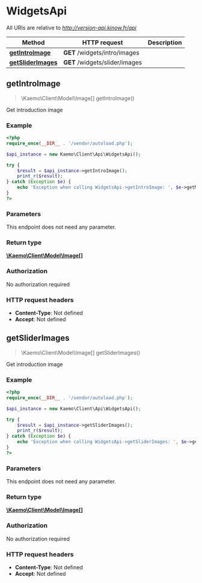 # WidgetsApi

All URIs are relative to *http://version-api.kinow.fr/api*

Method | HTTP request | Description
------------- | ------------- | -------------
[**getIntroImage**](#getIntroImage) | **GET** /widgets/intro/images | 
[**getSliderImages**](#getSliderImages) | **GET** /widgets/slider/images | 


## **getIntroImage**
> \Kaemo\Client\Model\Image[] getIntroImage()



Get introduction image

### Example
```php
<?php
require_once(__DIR__ . '/vendor/autoload.php');

$api_instance = new Kaemo\Client\Api\WidgetsApi();

try {
    $result = $api_instance->getIntroImage();
    print_r($result);
} catch (Exception $e) {
    echo 'Exception when calling WidgetsApi->getIntroImage: ', $e->getMessage(), PHP_EOL;
}
?>
```

### Parameters
This endpoint does not need any parameter.

### Return type

[**\Kaemo\Client\Model\Image[]**](#Image)

### Authorization

No authorization required

### HTTP request headers

 - **Content-Type**: Not defined
 - **Accept**: Not defined

## **getSliderImages**
> \Kaemo\Client\Model\Image[] getSliderImages()



Get introduction image

### Example
```php
<?php
require_once(__DIR__ . '/vendor/autoload.php');

$api_instance = new Kaemo\Client\Api\WidgetsApi();

try {
    $result = $api_instance->getSliderImages();
    print_r($result);
} catch (Exception $e) {
    echo 'Exception when calling WidgetsApi->getSliderImages: ', $e->getMessage(), PHP_EOL;
}
?>
```

### Parameters
This endpoint does not need any parameter.

### Return type

[**\Kaemo\Client\Model\Image[]**](#Image)

### Authorization

No authorization required

### HTTP request headers

 - **Content-Type**: Not defined
 - **Accept**: Not defined

